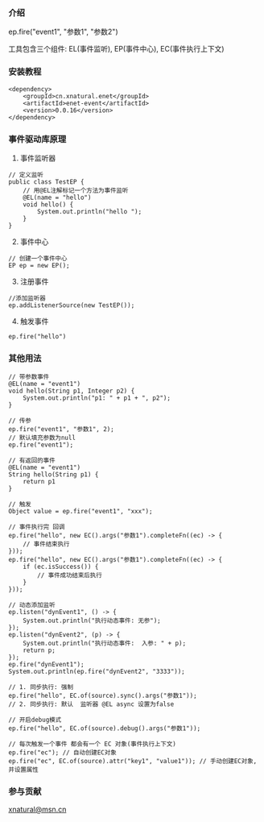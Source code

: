 ### 介绍
 ep.fire("event1", "参数1", "参数2")
 
 工具包含三个组件: EL(事件监听), EP(事件中心), EC(事件执行上下文)

### 安装教程
```
<dependency>
    <groupId>cn.xnatural.enet</groupId>
    <artifactId>enet-event</artifactId>
    <version>0.0.16</version>
</dependency>
```
### 事件驱动库原理

1. 事件监听器
```
// 定义监听
public class TestEP {
    // 用@EL注解标记一个方法为事件监听
    @EL(name = "hello")
    void hello() {
        System.out.println("hello ");
    }
}
```

2. 事件中心
```
// 创建一个事件中心
EP ep = new EP();
```

3. 注册事件

```
//添加监听器
ep.addListenerSource(new TestEP());
```

4. 触发事件
```
ep.fire("hello")
```

### 其他用法
```
// 带参数事件
@EL(name = "event1")
void hello(String p1, Integer p2) {
    System.out.println("p1: " + p1 + ", p2");
}

// 传参
ep.fire("event1", "参数1", 2);
// 默认填充参数为null
ep.fire("event1");
```

```
// 有返回的事件
@EL(name = "event1")
String hello(String p1) {
    return p1
}

// 触发
Object value = ep.fire("event1", "xxx");
```

```
// 事件执行完 回调
ep.fire("hello", new EC().args("参数1").completeFn((ec) -> {
    // 事件结束执行
}));
ep.fire("hello", new EC().args("参数1").completeFn((ec) -> {
    if (ec.isSuccess()) {
        // 事件成功结束后执行
    }
}));
```

```
// 动态添加监听
ep.listen("dynEvent1", () -> {
    System.out.println("执行动态事件: 无参");
});
ep.listen("dynEvent2", (p) -> {
    System.out.println("执行动态事件:  入参: " + p);
    return p;
});
ep.fire("dynEvent1");
System.out.println(ep.fire("dynEvent2", "3333"));
```

```
// 1. 同步执行: 强制
ep.fire("hello", EC.of(source).sync().args("参数1"));
// 2. 同步执行: 默认  监听器 @EL async 设置为false
```

```
// 开启debug模式
ep.fire("hello", EC.of(source).debug().args("参数1"));
```

```
// 每次触发一个事件 都会有一个 EC 对象(事件执行上下文)
ep.fire("ec"); // 自动创建EC对象
ep.fire("ec", EC.of(source).attr("key1", "value1")); // 手动创建EC对象,并设置属性
```

### 参与贡献

xnatural@msn.cn